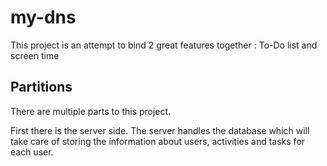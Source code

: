 # my-dns

This project is an attempt to bind 2 great features together : To-Do list and screen time

## Partitions
There are multiple parts to this project.

First there is the server side. The server handles the database which will take care of storing the information about users, activities and tasks for each user.

